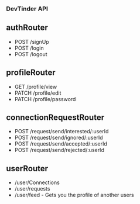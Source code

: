 ### DevTinder API

## authRouter

- POST /signUp
- POST /login
- POST /logout

## profileRouter

- GET /profile/view
- PATCH /profile/edit
- PATCH /profile/password

## connectionRequestRouter

- POST /request/send/interested/:userId
- POST /request/send/ignored/:userId
- POST /request/send/accepted/:userId
- POST /request/send/rejected/:userId

## userRouter

- /user/Connections
- /user/requests
- /user/feed - Gets you the profile of another users

